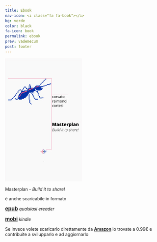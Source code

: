 ```yaml
---
title: Ebook
nav-icon: <i class="fa fa-book"></i>
bg: verde
color: black
fa-icon: book
permalink: ebook
prev: vademecum
post: footer
---
```



![Copertina Masterplan](ebook/img_ebook/cover_icon.jpg)

Masterplan - *Build it to share!* 

è anche scaricabile in formato 

[<big>**epub**</big>](ebook/Masterplan_Build_it_to_share_v_1_0.epub) *qualsiasi ereader*

[<big>**mobi**</big>](ebook/Masterplan_Build_it_to_share_v_1_0.mobi) *kindle*

<i class="fa fa-2x fa-amazon"></i>

Se invece volete scaricarlo direttamente da **[Amazon](http://www.amazon.it/dp/B01A8HX6O6)** lo trovate a 0.99€ e contribuite a svilupparlo e ad aggiornarlo